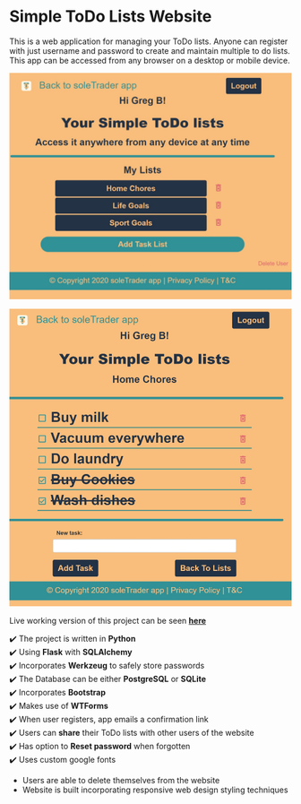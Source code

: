 # Simple ToDo Lists Website

This is a web application for managing your ToDo lists. Anyone can register with just username and password to create and maintain multiple to do lists. This app can be accessed from any browser on a desktop or mobile device. 

![Freelancer-Friendly Melbourne Cafes project screenshot_1](https://github.com/zvikasan/ToDoLists-Website-Python-Flask/blob/master/screenshot_1.jpg?raw=true)

![Freelancer-Friendly Melbourne Cafes project screenshot_1](https://github.com/zvikasan/ToDoLists-Website-Python-Flask/blob/master/screenshot_2.jpg?raw=true)


Live working version of this project can be seen **[here](https://soletrader-todo-lists.herokuapp.com/)**

:heavy_check_mark: The project is written in **Python** <br>
:heavy_check_mark: Using **Flask** with **SQLAlchemy** <br>
:heavy_check_mark: Incorporates **Werkzeug** to safely store passwords<br>
:heavy_check_mark: The Database can be either **PostgreSQL** or **SQLite** <br>
:heavy_check_mark: Incorporates **Bootstrap** <br>
:heavy_check_mark: Makes use of **WTForms**<br>
:heavy_check_mark: When user registers, app emails a confirmation link<br>
:heavy_check_mark: Users can **share** their ToDo lists with other users of the website<br>
:heavy_check_mark: Has option to **Reset password** when forgotten<br>
:heavy_check_mark: Uses custom google fonts<br>

* Users are able to delete themselves from the website
* Website is built incorporating responsive web design styling techniques